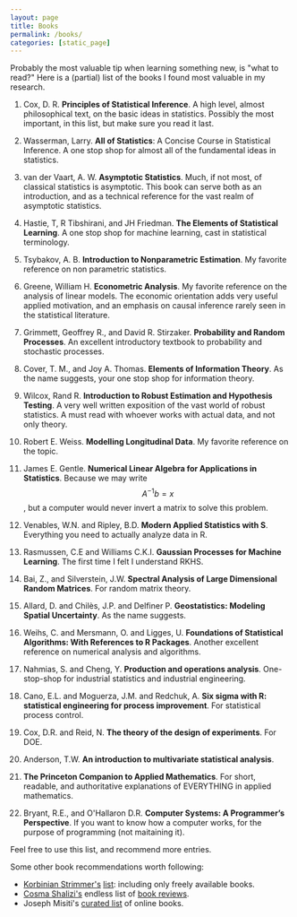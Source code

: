 ```yaml
---
layout: page
title: Books
permalink: /books/
categories: [static_page]
---
```


Probably the most valuable tip when learning something new, is "what to read?"
Here is a (partial) list of the books I found most valuable in my research.

1. Cox, D. R. __Principles of Statistical Inference__. 
A high level, almost philosophical text, on the basic ideas in statistics. Possibly the most important, in this list, but make sure you read it last. 

2. Wasserman, Larry. __All of Statistics__: A Concise Course in Statistical Inference. 
A one stop shop for almost all of the fundamental ideas in statistics.

3. van der Vaart, A. W. __Asymptotic Statistics__. 
Much, if not most, of classical statistics is asymptotic. 
This book can serve both as an introduction, and as a technical reference for the vast realm of asymptotic statistics.

4. Hastie, T, R Tibshirani, and JH Friedman. __The Elements of Statistical Learning__. 
A one stop shop for machine learning, cast in statistical terminology.

5. Tsybakov, A. B. __Introduction to Nonparametric Estimation__. 
My favorite reference on non parametric statistics.

6. Greene, William H. __Econometric Analysis__. 
My favorite reference on the analysis of linear models. 
The economic orientation adds very useful applied motivation, and an emphasis on causal inference rarely seen in the statistical literature.

8. Grimmett, Geoffrey R., and David R. Stirzaker. __Probability and Random Processes__. 
An excellent introductory textbook to probability and stochastic processes.

9. Cover, T. M., and Joy A. Thomas. __Elements of Information Theory__. 
As the name suggests, your one stop shop for information theory.

10. Wilcox, Rand R. __Introduction to Robust Estimation and Hypothesis Testing__. 
A very well written exposition of the vast world of robust statistics. 
A must read with whoever works with actual data, and not only theory. 

11. Robert E. Weiss. __Modelling Longitudinal Data__. My favorite reference on the topic. 

12. James E. Gentle. __Numerical Linear Algebra for Applications in Statistics__. Because we may write $$A^{-1}b=x$$, but a computer would never invert a matrix to solve this problem. 

13. Venables, W.N. and Ripley, B.D. __Modern Applied Statistics with S__. Everything you need to actually analyze data in R. 

14. Rasmussen, C.E and Williams C.K.I. __Gaussian Processes for Machine Learning__. The first time I felt I understand RKHS.

15. Bai, Z., and Silverstein, J.W. __Spectral Analysis of Large Dimensional Random Matrices__. For random matrix theory.

16. Allard, D. and Chilès, J.P. and Delfiner P. __Geostatistics: Modeling Spatial Uncertainty__. As the name suggests.

17. Weihs, C. and Mersmann, O. and Ligges, U. __Foundations of Statistical Algorithms: With References to R Packages__. Another excellent reference on numerical analysis and algorithms.

18. Nahmias, S. and Cheng, Y. __Production and operations analysis__. One-stop-shop for industrial statistics and industrial engineering.

19. Cano, E.L. and Moguerza, J.M. and Redchuk, A. __Six sigma with R: statistical engineering for process improvement__. For statistical process control.

20. Cox, D.R. and Reid, N. __The theory of the design of experiments__. For DOE.

21. Anderson, T.W. __An introduction to multivariate statistical analysis__.

22. __The Princeton Companion to Applied Mathematics__. For short, readable, and authoritative explanations of EVERYTHING in applied mathematics. 

23. Bryant, R.E., and O'Hallaron D.R. __Computer Systems: A Programmer’s Perspective__. If you want to know how a computer works, for the purpose of programming (not maitaining it). 

Feel free to use this list, and recommend more entries.

Some other book recommendations worth following:

- [Korbinian Strimmer's](http://strimmerlab.org/korbinian.html) [list](http://strimmerlab.org/notes/textbooks.html): including only freely available books. 
- [Cosma Shalizi's](http://www.stat.cmu.edu/~cshalizi/) endless list of [book reviews](http://bactra.org/weblog/cat_algae.html). 
- Joseph Misiti's [curated list](https://github.com/josephmisiti/awesome-machine-learning/blob/master/books.md) of online books.
